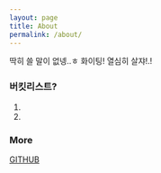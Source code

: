 ```yaml
---
layout: page
title: About
permalink: /about/
---
```


딱히 쓸 말이 없넹..ㅎ 화이팅! 열심히 살쟈!.!

### 버킷리스트?

1.
2.

### More

[GITHUB](https://github.com/realheeeeeee)
